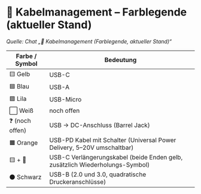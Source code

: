 # 🧵 Kabelmanagement – Farblegende (aktueller Stand)

*Quelle: Chat „🧵 Kabelmanagement (Farblegende, aktueller Stand)“*

| Farbe / Symbol | Bedeutung |
|----------------|-----------|
| 🟨 Gelb        | USB-C |
| 🟦 Blau        | USB-A |
| 🟪 Lila        | USB-Micro |
| ⬜ Weiß        | noch offen |
| ❓ (noch offen) | USB → DC-Anschluss (Barrel Jack) |
| 🟧 Orange      | USB-PD Kabel mit Schalter (Universal Power Delivery, 5–20V umschaltbar) |
| 🟨 + 🔁        | USB-C Verlängerungskabel (beide Enden gelb, zusätzlich Wiederholungs-Symbol) |
| ⚫ Schwarz     | USB-B (2.0 und 3.0, quadratische Druckeranschlüsse) |
